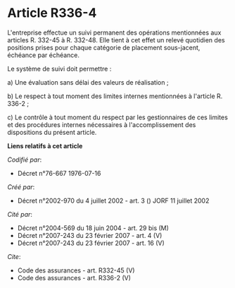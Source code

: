 # Article R336-4

L'entreprise effectue un suivi permanent des opérations mentionnées aux articles R. 332-45 à R. 332-48. Elle tient à cet
effet un relevé quotidien des positions prises pour chaque catégorie de placement sous-jacent, échéance par échéance. 

Le système de suivi doit permettre : 

a) Une évaluation sans délai des valeurs de réalisation ; 

b) Le respect à tout moment des limites internes mentionnées à l'article R. 336-2 ; 

c) Le contrôle à tout moment du respect par les gestionnaires de ces limites et des procédures internes nécessaires à
l'accomplissement des dispositions du présent article.

**Liens relatifs à cet article**

_Codifié par_:

  - Décret n°76-667 1976-07-16

_Créé par_:

  - Décret n°2002-970 du 4 juillet 2002 - art. 3 () JORF 11 juillet 2002

_Cité par_:

  - Décret n°2004-569 du 18 juin 2004 - art. 29 bis (M)
  - Décret  n°2007-243 du 23 février 2007 - art. 4 (V)
  - Décret n°2007-243 du 23 février 2007 - art. 16 (V)

_Cite_:

  - Code des assurances - art. R332-45 (V)
  - Code des assurances - art. R336-2 (V)
